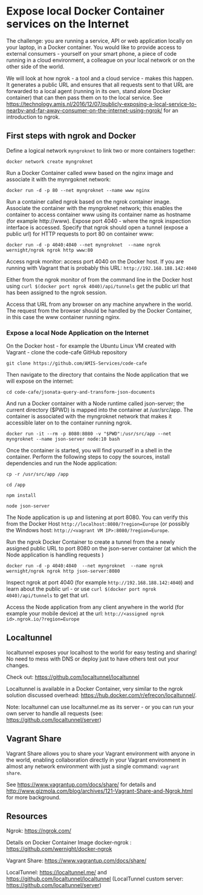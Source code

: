# Expose local Docker Container services on the Internet

The challenge: you are running a service, API or web application locally on your laptop, in a Docker container. You would like to provide access to external consumers - yourself on your smart phone, a piece of code running in a cloud environment, a colleague on your local network or on the other side of the world.

We will look at how ngrok - a tool and a cloud service - makes this happen. It generates a public URL and ensures that all requests sent to that URL are forwarded to a local agent (running in its own, stand alone Docker container) that can then pass them on to the local service. See https://technology.amis.nl/2016/12/07/publicly-exposing-a-local-service-to-nearby-and-far-away-consumer-on-the-internet-using-ngrok/ for an introduction to ngrok.


## First steps with ngrok and Docker

Define a logical network `myngroknet`  to link two or more containers together:

```
docker network create myngroknet
```

Run a Docker Container called www based on the nginx image and associate it with the mynrgoknet network:
```
docker run -d -p 80 --net myngroknet --name www nginx
```

Run a container called ngrok based on the ngrok container image. Associate the container with the myngroknet network; this enables the container to access container www using its container name as hostname (for example http://www). Expose port 4040 - where the ngrok inspection interface is accessed. Specify that ngrok should open a tunnel (expose a public url) for HTTP requests to port 80 on container www:

```    
docker run -d -p 4040:4040 --net myngroknet  --name ngrok wernight/ngrok ngrok http www:80
```

Access ngrok monitor: access port 4040 on the Docker host. If you are running with Vagrant that is probably this URL: `http://192.168.188.142:4040`

Either from the ngrok monitor of from the command line in the Docker host using `curl $(docker port ngrok 4040)/api/tunnels` get the public url that has been assigned to the ngrok session.

Access that URL from any browser on any machine anywhere in the world. The request from the browser should be handled by the Docker Container, in this case the www container running nginx.


### Expose a local Node Application on the Internet

On the Docker host - for example the Ubuntu Linux VM created with Vagrant - clone the code-cafe GitHub repository
``` 
git clone https://github.com/AMIS-Services/code-cafe
```

Then navigate to the directory that contains the Node application that we will expose on the internet:
```
cd code-cafe/jsonata-query-and-transform-json-documents
```
And run a Docker container with a Node runtime called json-server; the current directory ($PWD) is mapped into the container at /usr/src/app. The container is associated with the myngroknet network that makes it accessible later on to the container running ngrok. 
```
docker run -it --rm -p 8080:8080 -v "$PWD":/usr/src/app --net myngroknet --name json-server node:10 bash
```
Once the container is started, you will find yourself in a shell in the container. Perform the following steps to copy the sources, install dependencies and run the Node application:
```
cp -r /usr/src/app /app

cd /app

npm install

node json-server
```

The Node application is up and listening at port 8080. You can verify this from the Docker Host `http://localhost:8080/?region=Europe` (or possibly the Windows host: `http://<vagrant VM IP>:8080/?region=Europe`.  

Run the ngrok Docker Container to create a tunnel from the a newly assigned public URL to port 8080 on the json-server container (at which the Node application is handling requests )
```
docker run -d -p 4040:4040  --net myngroknet  --name ngrok wernight/ngrok ngrok http json-server:8080
```

Inspect ngrok at port 4040 (for example `http://192.168.188.142:4040`) and learn about the public url - or use  `curl $(docker port ngrok 4040)/api/tunnels` to get that url.

Access the Node application from any client anywhere in the world (for example your mobile device) at the url: `http://<assigned ngrok id>.ngrok.io/?region=Europe`


## Localtunnel

localtunnel exposes your localhost to the world for easy testing and sharing! No need to mess with DNS or deploy just to have others test out your changes.

Check out: https://github.com/localtunnel/localtunnel

Localtunnel is available in a Docker Container, very similar to the ngrok solution discussed overhead:
https://hub.docker.com/r/efrecon/localtunnel/.

Note: localtunnel can use localtunnel.me as its server - or you can run your own server to handle all requests (see: https://github.com/localtunnel/server)

## Vagrant Share

Vagrant Share allows you to share your Vagrant environment with anyone in the world, enabling collaboration directly in your Vagrant environment in almost any network environment with just a single command: `vagrant share`. 

See https://www.vagrantup.com/docs/share/ for details and http://www.gizmola.com/blog/archives/121-Vagrant-Share-and-Ngrok.html for more background.


## Resources

Ngrok: https://ngrok.com/ 

Details on Docker Container Image docker-ngrok : https://github.com/wernight/docker-ngrok 

Vagrant Share: https://www.vagrantup.com/docs/share/

LocalTunnel: https://localtunnel.me/ and https://github.com/localtunnel/localtunnel 
(LocalTunnel custom server: https://github.com/localtunnel/server)